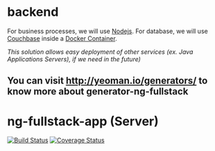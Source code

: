 # backend

For business processes, we will use [Nodejs](https://nodejs.org).
For database, we will use [Couchbase](https://www.couchbase.com) inside a [Docker Container](https://www.docker.com/).

*This solution allows easy deployment of other services (ex. Java Applications Servers), if we need in the future)*

You can visit http://yeoman.io/generators/ to know more about generator-ng-fullstack
-----------------------------

# ng-fullstack-app (Server)
[![Build Status](https://secure.travis-ci.org/user.name/ng-fullstack-app.png?branch=master)](https://travis-ci.org/user.name/ng-fullstack-app)
[![Coverage Status](https://coveralls.io/repos/user.name/ng-fullstack-app/badge.svg?branch=master)](https://coveralls.io/r/user.name/ng-fullstack-app/?branch=master)
